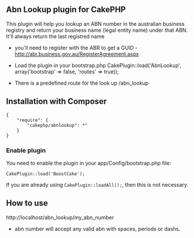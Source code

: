 ## Abn Lookup plugin for CakePHP


This plugin will help you lookup an ABN number in the australian business registry and return your business name (legal entity name) under that ABN.
It'll always return the last registred name


 * you'll need to register with the ABR to get a GUID - http://abr.business.gov.au/RegisterAgreement.aspx
 
 * Load the plugin in your bootstrap.php CakePlugin::load('AbnLookup', array('bootstrap' => false, 'routes' => true));
 * There is a predefined route for the look up /abn_lookup
 
 
 ## Installation with Composer

	{
		"require": {
			"cakephp/abnlookup": *"
		}
	}

### Enable plugin

You need to enable the plugin in your app/Config/bootstrap.php file:

`CakePlugin::load('BoostCake');`

If you are already using `CakePlugin::loadAll();`, then this is not necessary.
## How to use


http://localhost/abn_lookup/my_abn_number

* abn number will accept any valid abn with spaces, periods or dashs. 

